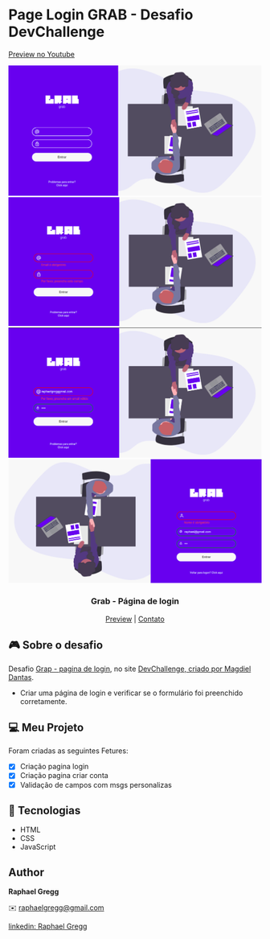 # Page Login GRAB - Desafio DevChallenge

[Preview no Youtube](https://www.youtube.com/watch?v=psTuLDxRp4E)

<p align="center">
  <div style="display:flex, padding: 10px">
  <img src="./.github/grab1.png" alt="Logo" width="550">
  <img src="./.github/grab2.png" alt="Logo" width="550">
  <img src="./.github/grab3.png" alt="Logo" width="550"> 
  <img src="./.github/grab-signup.png" alt="Logo" width="550"> 
  </div>
  <h3 align="center">Grab - Página de login</h3>
</p>
<p align="center">
  <a href="https://grab-devchallenge.vercel.app/index.html">Preview</a> | 
  <a href="https://www.linkedin.com/in/raphaelgregg/">Contato</a>
</p>

## 🎮 Sobre o desafio
Desafio <a href="https://devchallenge.com.br/challenges/5f261924ecb9243236c05385/details">Grap - pagina de login</a>, no site <a href="https://devchallenge.com.br/">DevChallenge</s>, criado por <a href="https://www.linkedin.com/in/magdielndantas/">Magdiel Dantas</a>.

  * Criar uma página de login e verificar se o formulário foi preenchido corretamente.

## 💻 Meu Projeto
Foram criadas as seguintes Fetures:
* [X] Criação pagina login
* [X] Criação pagina criar conta
* [X] Validação de campos com msgs personalizas

## 🚀 Tecnologias

- HTML
- CSS
- JavaScript

## Author
**Raphael Gregg**
<p>
✉️ <a href="tomail:raphaelgregg@gmail.com">raphaelgregg@gmail.com</a>
</p>

<p>
<a href="https://www.linkedin.com/in/raphaelgregg/">linkedin: Raphael Gregg</a>
</p>

